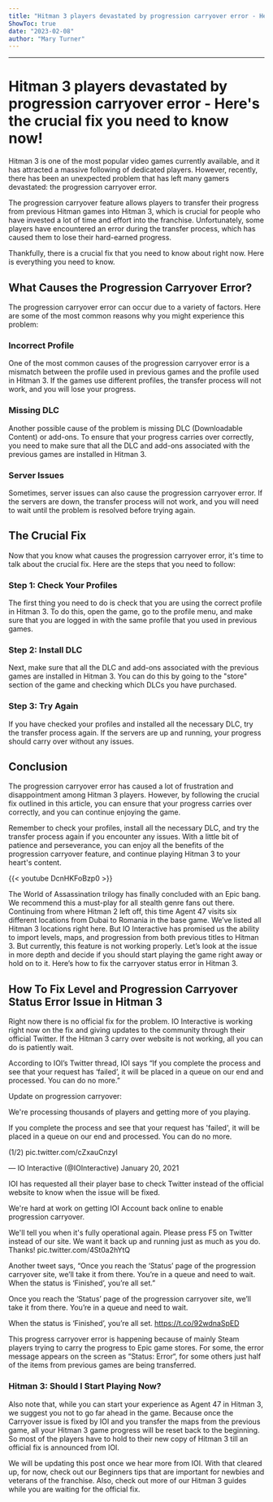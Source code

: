 ```yaml
---
title: "Hitman 3 players devastated by progression carryover error - Here's the crucial fix you need to know now!"
ShowToc: true 
date: "2023-02-08"
author: "Mary Turner"
---
```

*****
# Hitman 3 players devastated by progression carryover error - Here's the crucial fix you need to know now!

Hitman 3 is one of the most popular video games currently available, and it has attracted a massive following of dedicated players. However, recently, there has been an unexpected problem that has left many gamers devastated: the progression carryover error.

The progression carryover feature allows players to transfer their progress from previous Hitman games into Hitman 3, which is crucial for people who have invested a lot of time and effort into the franchise. Unfortunately, some players have encountered an error during the transfer process, which has caused them to lose their hard-earned progress.

Thankfully, there is a crucial fix that you need to know about right now. Here is everything you need to know.

## What Causes the Progression Carryover Error?

The progression carryover error can occur due to a variety of factors. Here are some of the most common reasons why you might experience this problem:

### Incorrect Profile

One of the most common causes of the progression carryover error is a mismatch between the profile used in previous games and the profile used in Hitman 3. If the games use different profiles, the transfer process will not work, and you will lose your progress.

### Missing DLC

Another possible cause of the problem is missing DLC (Downloadable Content) or add-ons. To ensure that your progress carries over correctly, you need to make sure that all the DLC and add-ons associated with the previous games are installed in Hitman 3.

### Server Issues

Sometimes, server issues can also cause the progression carryover error. If the servers are down, the transfer process will not work, and you will need to wait until the problem is resolved before trying again.

## The Crucial Fix

Now that you know what causes the progression carryover error, it's time to talk about the crucial fix. Here are the steps that you need to follow:

### Step 1: Check Your Profiles

The first thing you need to do is check that you are using the correct profile in Hitman 3. To do this, open the game, go to the profile menu, and make sure that you are logged in with the same profile that you used in previous games.

### Step 2: Install DLC

Next, make sure that all the DLC and add-ons associated with the previous games are installed in Hitman 3. You can do this by going to the "store" section of the game and checking which DLCs you have purchased.

### Step 3: Try Again

If you have checked your profiles and installed all the necessary DLC, try the transfer process again. If the servers are up and running, your progress should carry over without any issues.

## Conclusion

The progression carryover error has caused a lot of frustration and disappointment among Hitman 3 players. However, by following the crucial fix outlined in this article, you can ensure that your progress carries over correctly, and you can continue enjoying the game.

Remember to check your profiles, install all the necessary DLC, and try the transfer process again if you encounter any issues. With a little bit of patience and perseverance, you can enjoy all the benefits of the progression carryover feature, and continue playing Hitman 3 to your heart's content.

{{< youtube DcnHKFoBzp0 >}} 



The World of Assassination trilogy has finally concluded with an Epic bang. We recommend this a must-play for all stealth genre fans out there. Continuing from where Hitman 2 left off, this time Agent 47 visits six different locations from Dubai to Romania in the base game. We’ve listed all Hitman 3 locations right here. But IO Interactive has promised us the ability to import levels, maps, and progression from both previous titles to Hitman 3. But currently, this feature is not working properly. Let’s look at the issue in more depth and decide if you should start playing the game right away or hold on to it. Here’s how to fix the carryover status error in Hitman 3.
 
## How To Fix Level and Progression Carryover Status Error Issue in Hitman 3
 

 
Right now there is no official fix for the problem. IO Interactive is working right now on the fix and giving updates to the community through their official Twitter. If the Hitman 3 carry over website is not working, all you can do is patiently wait.
 
According to IOI’s Twitter thread, IOI says “If you complete the process and see that your request has ‘failed’, it will be placed in a queue on our end and processed. You can do no more.”
 
Update on progression carryover: 
 
We're processing thousands of players and getting more of you playing.
 
If you complete the process and see that your request has 'failed', it will be placed in a queue on our end and processed. You can do no more.
 
(1/2) pic.twitter.com/cZxauCnzyI
 
— IO Interactive (@IOInteractive) January 20, 2021
 
IOI has requested all their player base to check Twitter instead of the official website to know when the issue will be fixed.
 
We're hard at work on getting IOI Account back online to enable progression carryover. 
 
We'll tell you when it's fully operational again. Please press F5 on Twitter instead of our site. We want it back up and running just as much as you do. Thanks! pic.twitter.com/4St0a2hYtQ
 
Another tweet says, “Once you reach the ‘Status’ page of the progression carryover site, we’ll take it from there. You’re in a queue and need to wait. When the status is ‘Finished’, you’re all set.”
 
Once you reach the ‘Status’ page of the progression carryover site, we’ll take it from there. You’re in a queue and need to wait. 
 
When the status is ‘Finished’, you’re all set. https://t.co/92wdnaSpED
 
This progress carryover error is happening because of mainly Steam players trying to carry the progress to Epic game stores. For some, the error message appears on the screen as “Status: Error“, for some others just half of the items from previous games are being transferred.
 
### Hitman 3: Should I Start Playing Now?
 
Also note that, while you can start your experience as Agent 47 in Hitman 3, we suggest you not to go far ahead in the game. Because once the Carryover issue is fixed by IOI and you transfer the maps from the previous game, all your Hitman 3 game progress will be reset back to the beginning. So most of the players have to hold to their new copy of Hitman 3 till an official fix is announced from IOI.
 
We will be updating this post once we hear more from IOI. With that cleared up, for now, check out our Beginners tips that are important for newbies and veterans of the franchise. Also, check out more of our Hitman 3 guides while you are waiting for the official fix.




